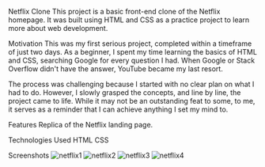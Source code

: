 Netflix Clone
This project is a basic front-end clone of the Netflix homepage. It was built using HTML and CSS as a practice project to learn more about web development.

Motivation
This was my first serious project, completed within a timeframe of just two days. As a beginner, I spent my time learning the basics of HTML and CSS, searching Google for every question I had. When Google or Stack Overflow didn't have the answer, YouTube became my last resort.

The process was challenging because I started with no clear plan on what I had to do. However, I slowly grasped the concepts, and line by line, the project came to life. While it may not be an outstanding feat to some, to me, it serves as a reminder that I can achieve anything I set my mind to.

Features
Replica of the Netflix landing page.

Technologies Used
HTML
CSS

Screenshots
![netflix1](https://github.com/ajojose803/Netflix/assets/151668867/d0c8fd37-ea08-40b5-b397-98a8d342a70d)
![netflix2](https://github.com/ajojose803/Netflix/assets/151668867/38b518e1-5b6a-47ca-9021-246d093d839d)
![netflix3](https://github.com/ajojose803/Netflix/assets/151668867/bb299620-cfa4-43aa-8415-1653ae627d44)
![netflix4](https://github.com/ajojose803/Netflix/assets/151668867/9960af5e-a0db-4c96-bc03-5efa60eb6420)

